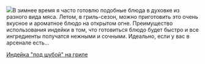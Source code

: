 <!--2025-06-15 05:46:43-->
<div class="yb">
  <div class="rss povarenok"><a href="https://www.povarenok.ru/recipes/show/182820/"><img src="https://www.povarenok.ru/data/cache/2025jun/15/27/3181353_42028-640x480.jpg"></a>В зимнее время я часто готовлю подобные блюда в духовке из разного вида мяса. Летом, в гриль-сезон, можно приготовить это очень вкусное и ароматное блюдо на открытом огне. Преимущество использования индейки в том, что готовиться блюдо будет быстро и все ингредиенты получатся нежными и сочными. Идеально, если у вас в арсенале есть... <p class="titl"><a href="https://www.povarenok.ru/recipes/show/182820/">Индейка "под шубой" на гриле</a></p></div>
</div>
